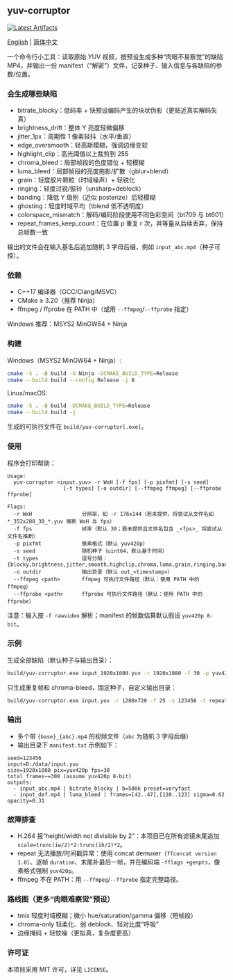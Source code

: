 ## yuv-corruptor  
[![Latest Artifacts](https://img.shields.io/badge/下载-最新构建-blue?style=flat-square&logo=github)](https://github.com/BoningZ/yuv-corruptor/actions/workflows/build-windows.yml)

[English](README.md) | [简体中文](README.zh-CN.md)

一个命令行小工具：读取原始 YUV 视频，按预设生成多种“肉眼不易察觉”的缺陷 MP4，并输出一份 manifest（“解密”）文件，记录种子、输入信息与各缺陷的参数/位置。

### 会生成哪些缺陷
- bitrate_blocky：低码率 + 快预设编码产生的块状伪影（更贴近真实解码失真）
- brightness_drift：整体 Y 亮度轻微偏移
- jitter_1px：周期性 1 像素轻抖（水平/垂直）
- edge_oversmooth：轻高斯模糊，强调边缘变软
- highlight_clip：高光阈值以上裁剪到 255
- chroma_bleed：局部帧段的色度错位 + 轻模糊
- luma_bleed：局部帧段的亮度拖影/扩散（gblur+blend）
- grain：轻度胶片颗粒（时域噪声）+ 轻锐化
- ringing：轻度过锐/振铃（unsharp+deblock）
- banding：降低 Y 级别（近似 posterize）后轻模糊
- ghosting：轻度时域平均（tblend 低不透明度）
- colorspace_mismatch：解码/编码阶段使用不同色彩空间（bt709 与 bt601）
- repeat_frames_keep_count：在位置 p 重复 r 次，并等量从后续丢弃，保持总帧数一致

输出的文件会在输入基名后追加随机 3 字母后缀，例如 `input_abc.mp4`（种子可控）。

### 依赖
- C++17 编译器（GCC/Clang/MSVC）
- CMake ≥ 3.20（推荐 Ninja）
- ffmpeg / ffprobe 在 PATH 中（或用 `--ffmpeg`/`--ffprobe` 指定）

Windows 推荐：MSYS2 MinGW64 + Ninja

### 构建
Windows（MSYS2 MinGW64 + Ninja）:
```bash
cmake -S . -B build -G Ninja -DCMAKE_BUILD_TYPE=Release
cmake --build build --config Release -j 8
```

Linux/macOS:
```bash
cmake -S . -B build -DCMAKE_BUILD_TYPE=Release
cmake --build build -j
```

生成的可执行文件在 `build/yuv-corruptor[.exe]`。

### 使用
程序会打印帮助：
```
Usage:
  yuv-corruptor <input.yuv> -r WxH [-f fps] [-p pixfmt] [-s seed]
                  [-t types] [-o outdir] [--ffmpeg ffmpeg] [--ffprobe ffprobe]

Flags:
  -r WxH                分辨率，如 -r 176x144（若未提供，将尝试从文件名如 *_352x288_30_*.yuv 推断 WxH 与 fps）
  -f fps                帧率（默认 30；若未提供且文件名包含 _<fps>_ 将尝试从文件名推断）
  -p pixfmt             像素格式（默认 yuv420p）
  -s seed               随机种子（uint64，默认基于时间）
  -t types              逗号分隔：{blocky,brightness,jitter,smooth,highclip,chroma,luma,grain,ringing,banding,ghosting,repeat,all}
  -o outdir             输出目录（默认 out_<timestamp>）
  --ffmpeg <path>       ffmpeg 可执行文件路径（默认：使用 PATH 中的 ffmpeg）
  --ffprobe <path>      ffprobe 可执行文件路径（默认：使用 PATH 中的 ffprobe）
```

注意：输入按 `-f rawvideo` 解析；manifest 的帧数估算默认假设 `yuv420p 8-bit`。

### 示例
生成全部缺陷（默认种子与输出目录）：
```bash
build/yuv-corruptor.exe input_1920x1080.yuv -r 1920x1080 -f 30 -p yuv420p
```

只生成重复帧和 chroma-bleed，固定种子，自定义输出目录：
```bash
build/yuv-corruptor.exe input.yuv -r 1280x720 -f 25 -s 123456 -t repeat,chroma -o out_test
```

### 输出
- 多个带 `{base}_{abc}.mp4` 的视频文件（`abc` 为随机 3 字母后缀）
- 输出目录下 `manifest.txt` 示例如下：
```
seed=123456
input=D:/data/input.yuv
size=1920x1080 pix=yuv420p fps=30
total_frames~=300 (assume yuv420p 8-bit)
outputs:
  - input_abc.mp4 | bitrate_blocky | b=500k preset=veryfast
  - input_def.mp4 | luma_bleed | frames=[42..47],[120..123] sigma=0.62 opacity=0.31
```

### 故障排查
- H.264 报“height/width not divisible by 2”：本项目已在所有滤镜末尾追加 `scale=trunc(iw/2)*2:trunc(ih/2)*2`。
- repeat 无法播放/时间戳异常：使用 concat demuxer（`ffconcat version 1.0`）、逐帧 `duration`、末尾补最后一帧，并在编码端 `-fflags +genpts`，像素格式强制 `yuv420p`。
- ffmpeg 不在 PATH：用 `--ffmpeg`/`--ffprobe` 指定完整路径。

### 路线图（更多“肉眼难察觉”预设）
- tmix 轻度时域模糊；微小 hue/saturation/gamma 偏移（短帧段）
- chroma-only 轻柔化、弱 deblock、轻对比度“呼吸”
- 边缘掩码 + 轻蚊噪（更拟真，复杂度更高）

### 许可证
本项目采用 MIT 许可，详见 `LICENSE`。



